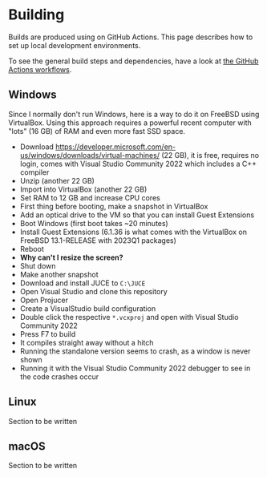 # Building

Builds are produced using on GitHub Actions. This page describes how to set up local development environments.

To see the general build steps and dependencies, have a look at [the GitHub Actions workflows](../../tree/main/.github/workflows).

## Windows

Since I normally don't run Windows, here is a way to do it on FreeBSD using VirtualBox.
Using this approach requires a powerful recent computer with "lots" (16 GB) of RAM and even more fast SSD space.

* Download https://developer.microsoft.com/en-us/windows/downloads/virtual-machines/ (22 GB), it is free, requires no login, comes with Visual Studio Community 2022 which includes a C++ compiler
* Unzip (another 22 GB)
* Import into VirtualBox (another 22 GB)
* Set RAM to 12 GB and increase CPU cores
* First thing before booting, make a snapshot in VirtualBox
* Add an optical drive to the VM so that you can install Guest Extensions
* Boot Windows (first boot takes ~20 minutes)
* Install Guest Extensions (6.1.36 is what comes with the VirtualBox on FreeBSD 13.1-RELEASE with 2023Q1 packages)
* Reboot
* **Why can't I resize the screen?** 
* Shut down
* Make another snapshot
* Download and install JUCE to `C:\JUCE`
* Open Visual Studio and clone this repository
* Open Projucer
* Create a VisualStudio build configuration
* Double click the respective `*.vcxproj` and open with Visual Studio Community 2022
* Press F7 to build
* It compiles straight away without a hitch
* Running the standalone version seems to crash, as a window is never shown
* Running it with the Visual Studio Community 2022 debugger to see in the code crashes occur

## Linux

Section to be written

## macOS

Section to be written
